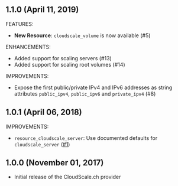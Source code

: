 ## 1.1.0 (April 11, 2019)

FEATURES:

* **New Resource**: `cloudscale_volume` is now available (#5)

ENHANCEMENTS:
* Added support for scaling servers (#13)
* Added support for scaling root volumes (#14)

IMPROVEMENTS:

* Expose the first public/private IPv4 and IPv6 addresses as string attributes `public_ipv4`,
  `public_ipv6` and `private_ipv4` (#8)

## 1.0.1 (April 06, 2018)


IMPROVEMENTS:

* `resource_cloudscale_server`: Use documented defaults for `cloudscale_server` ([#1](https://github.com/terraform-providers/terraform-provider-aws/issues/1))

## 1.0.0 (November 01, 2017)

* Initial release of the CloudScale.ch provider
